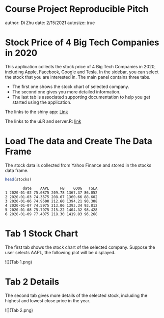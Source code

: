 Course Project Reproducible Pitch
========================================================
author: Di Zhu
date: 2/15/2021
autosize: true

Stock Price of 4 Big Tech Companies in 2020
========================================================

This application collects the stock price of 4 Big Tech Companies in 2020, including Apple, Facebook, Google and Tesla. In the sidebar, you can select the stock that you are interested in. The main panel contains three tabs.  

- The first one shows the stock chart of selected company. 
- The second one gives you more detailed information. 
- The last tab is associated supporting documentation to help you get started using the application. 

The links to the shiny app: [Link](https://zdzd18.shinyapps.io/course_project_shiny_app/)

The links to the ui.R and server.R:
[link](https://github.com/zdzd18/Developing-Data-Products/tree/gh-pages/Course-Project)

Load The data and Create The Data Frame 
========================================================

The stock data is collected from Yahoo Finance and stored in the stocks data frame. 




```r
head(stocks)
```

```
        date    AAPL     FB    GOOG   TSLA
1 2020-01-02 75.0875 209.78 1367.37 86.052
2 2020-01-03 74.3575 208.67 1360.66 88.602
3 2020-01-06 74.9500 212.60 1394.21 90.308
4 2020-01-07 74.5975 213.06 1393.34 93.812
5 2020-01-08 75.7975 215.22 1404.32 98.428
6 2020-01-09 77.4075 218.30 1419.83 96.268
```

Tab 1 Stock Chart
========================================================

The first tab shows the stock chart of the selected company. Suppose the user selects AAPL, the following plot will be displayed. 

![](Tab 1.png)

Tab 2 Details 
========================================================
The second tab gives more details of the selected stock, including the highest and lowest close price in the year. 

![](Tab 2.png)


